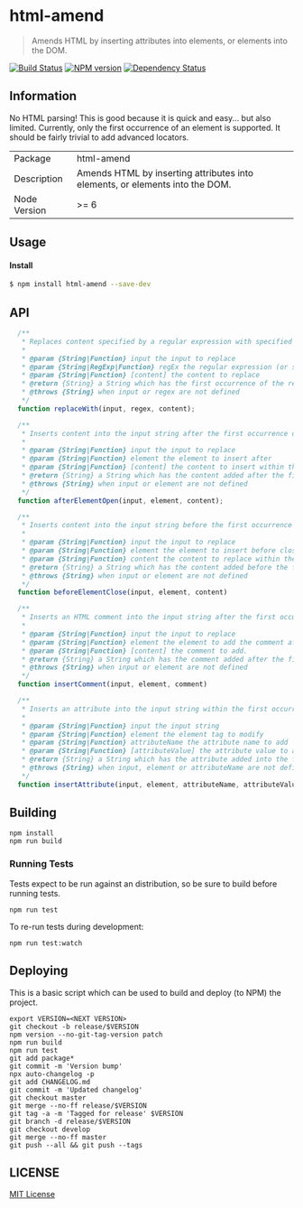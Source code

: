 # html-amend

> Amends HTML by inserting attributes into elements, or elements into the DOM.

[![Build Status](https://img.shields.io/travis/hal313/html-amend/master.svg?style=flat-square)](https://travis-ci.org/hal313/html-amend)
[![NPM version](https://img.shields.io/npm/v/@hal313/html-amend.svg?style=flat-square)](https://www.npmjs.com/package/@hal313/html-amend)
[![Dependency Status](https://img.shields.io/david/hal313/html-amend.svg?style=flat-square)](https://david-dm.org/hal313/html-amend)

## Information

No HTML parsing! This is good because it is quick and easy... but also limited. Currently, only the first occurrence of an element is supported. It should be fairly trivial to add advanced locators.

<table>
<tr>
<td>Package</td><td>html-amend</td>
</tr>
<tr>
<td>Description</td>
<td>Amends HTML by inserting attributes into elements, or elements into the DOM.</td>
</tr>
<tr>
<td>Node Version</td>
<td>>= 6</td>
</tr>
</table>

## Usage


#### Install

```bash
$ npm install html-amend --save-dev
```


## API
```js
  /**
   * Replaces content specified by a regular expression with specified content.
   *
   * @param {String|Function} input the input to replace
   * @param {String|RegExp|Function} regEx the regular expression (or string) to replace within the input
   * @param {String|Function} [content] the content to replace
   * @return {String} a String which has the first occurrence of the regular expression within input replaced with the content
   * @throws {String} when input or regex are not defined
   */
  function replaceWith(input, regex, content);
```

```js
  /**
   * Inserts content into the input string after the first occurrence of the element has been opened.
   *
   * @param {String|Function} input the input to replace
   * @param {String|Function} element the element to insert after
   * @param {String|Function} [content] the content to insert within the input string
   * @return {String} a String which has the content added after the first occurrence of the element open tag within the input string
   * @throws {String} when input or element are not defined
   */
  function afterElementOpen(input, element, content);
```

```js
  /**
   * Inserts content into the input string before the first occurrence of the element close tag.
   *
   * @param {String|Function} input the input to replace
   * @param {String|Function} element the element to insert before close
   * @param {String|Function} content the content to replace within the input string
   * @return {String} a String which has the content added before the first occurrence of the element close tag within the input string
   * @throws {String} when input or element are not defined
   */
  function beforeElementClose(input, element, content)
```

```js
  /**
   * Inserts an HTML comment into the input string after the first occurrence of the element close tag.
   *
   * @param {String|Function} input the input to replace
   * @param {String|Function} element the element to add the comment after
   * @param {String|Function} [content] the comment to add.
   * @return {String} a String which has the comment added after the first occurrence of the element close tag within the input string
   * @throws {String} when input or element are not defined
   */
  function insertComment(input, element, comment)
```

```js
  /**
   * Inserts an attribute into the input string within the first occurrence of the element open tag.
   *
   * @param {String|Function} input the input string
   * @param {String|Function} element the element tag to modify
   * @param {String|Function} attributeName the attribute name to add
   * @param {String|Function} [attributeValue] the attribute value to add
   * @return {String} a String which has the attribute added into the first occurrence of the element open tag
   * @throws {String} when input, element or attributeName are not defined
   */
  function insertAttribute(input, element, attributeName, attributeValue);
```

## Building
```
npm install
npm run build
```


### Running Tests
Tests expect to be run against an distribution, so be sure to build before running tests.

```
npm run test
```

To re-run tests during development:
```
npm run test:watch
```


## Deploying
This is a basic script which can be used to build and deploy (to NPM) the project.

```
export VERSION=<NEXT VERSION>
git checkout -b release/$VERSION
npm version --no-git-tag-version patch
npm run build
npm run test
git add package*
git commit -m 'Version bump'
npx auto-changelog -p
git add CHANGELOG.md
git commit -m 'Updated changelog'
git checkout master
git merge --no-ff release/$VERSION
git tag -a -m 'Tagged for release' $VERSION
git branch -d release/$VERSION
git checkout develop
git merge --no-ff master
git push --all && git push --tags
```

## LICENSE
[MIT License](https://raw.githubusercontent.com/hal313/html-amend/master/LICENSE)
